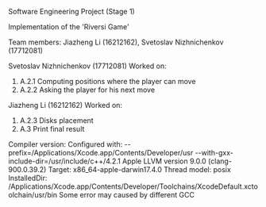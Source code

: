 Software Engineering Project (Stage 1)

Implementation of the 'Riversi Game'


Team members:
Jiazheng Li (16212162), Svetoslav Nizhnichenkov (17712081)


Svetoslav Nizhnichenkov (17712081)
Worked on: 
1. A.2.1 Computing positions where the player can move
2. A.2.2 Asking the player for his next move

Jiazheng Li (16212162)
Worked on: 
1. A.2.3 Disks placement
2. A.3 Print final result 


Compiler version:
Configured with: --prefix=/Applications/Xcode.app/Contents/Developer/usr --with-gxx-include-dir=/usr/include/c++/4.2.1
Apple LLVM version 9.0.0 (clang-900.0.39.2)
Target: x86_64-apple-darwin17.4.0
Thread model: posix
InstalledDir: /Applications/Xcode.app/Contents/Developer/Toolchains/XcodeDefault.xctoolchain/usr/bin
Some error may caused by different GCC
